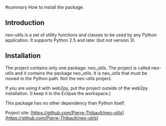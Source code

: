 #summary How to install the package.

## Introduction

neo-utils is a set of utility functions and classes to be used by any Python 
application. It supports Python 2.5 and later (but not version 3).

## Installation

The project contains only one package: neo_utils. The project is called 
neo-utils and it contains the package neo_utils. It is neo_utils that must be 
moved in the Python path. Not the neo-utils project.

If you are using it with web2py, put the project outside of the web2py 
installation. (I keep it in the Eclipse the workspace.) 

This package has no other dependency than Python itself.


Project site: [https://github.com/Pierre-Thibault/neo-utils](https://github.com/Pierre-Thibault/neo-utils)